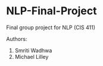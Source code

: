 # NLP-Final-Project
Final group project for NLP (CIS 411)

Authors:
1. Smriti Wadhwa
2. Michael Lilley
